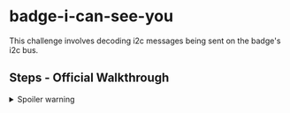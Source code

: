 # badge-i-can-see-you

This challenge involves decoding i2c messages being sent on the badge's i2c bus.

## Steps - Official Walkthrough

<details>
<summary>Spoiler warning</summary>

## Solution

The badge sends out the ascii flag on the default ESP32-S2 I2C bus/pins.

Using a second badge, you can use its diagnostic feature 'i2csniff' to view the I2C bytes being sent.
To do this, follow the wiring diagram and notes shown on the Badge's screen.

You can also use a logic analyzer (but not everyone will have those :P)

</details>
